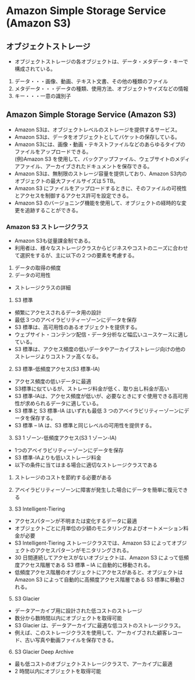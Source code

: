 # Amazon Simple Storage Service (Amazon S3)

## オブジェクトストレージ
 - オブジェクトストレージの各オブジェクトは、データ・メタデータ・キーで構成されている。
  1. データ・・・画像、動画、テキスト文書、その他の種類のファイル
  2. メタデータ・・・データの種類、使用方法、オブジェクトサイズなどの情報
  3. キー・・・一意の識別子

## Amazon Simple Storage Service (Amazon S3)

 - Amazon S3は、オブジェクトレベルのストレージを提供するサービス。
 - Amazon S3は、データをオブジェクトとしてバケットの保存している。
 - Amazon S3には、画像・動画・テキストファイルなどのあらゆるタイプのファイルをアップロードできる。<br />(例)Amazon S3 を使用して、バックアップファイル、ウェブサイトのメディアファイル、アーカイブされたドキュメントを保存できる。
 - Amazon S3は、無制限のストレージ容量を提供しており、Amazon S3内のオブジェクトの最大ファイルサイズは５TB。
 - Amazon S3 にファイルをアップロードするときに、そのファイルの可視性とアクセスを制御するアクセス許可を設定できる。
 - Amazon S3 のバージョニング機能を使用して、オブジェクトの経時的な変更を追跡することができる。

 ### Amazon S3 ストレージクラス
 - Amazon S3も従量課金制である。
 - 利用者は、様々なストレージクラスからビジネスやコストのニーズに合わせて選択をするが、主に以下の２つの要素を考慮する。
  1. データの取得の頻度
  2. データの可用性
 
 - ストレージクラスの詳細
 1. S3 標準
  - 頻繁にアクセスされるデータ用の設計
  - 最低３つのアベイラビリティーゾーンにデータを保存
  - S3 標準は、高可用性のあるオブジェクトを提供する。
  - ウェブサイト・コンテンツ配信・データ分析など幅広いユースケースに適している。
  - S3 標準は、アクセス頻度の低いデータやアーカイブストレージ向けの他のストレージよりコストファ高くなる。

 2. S3 標準-低頻度アクセス(S3 標準-IA)
  - アクセス頻度の低いデータに最適
  - S3標準に似ているが、ストレージ料金が低く、取り出し料金が高い
  - S3 標準-IAは、アクセス頻度が低いが、必要なときにすぐ使用できる高可用性が求められるデータに適している。
  - S3 標準と S3 標準-IA はいずれも最低 3 つのアベイラビリティーゾーンにデータを保存する。
  - S3 標準 – IA は、S3 標準と同じレベルの可用性を提供する。

 3. S3 1 ゾーン-低頻度アクセス(S3 1 ゾーン-IA)
  - 1つのアベイラビリティーゾーンにデータを保存
  - S3 標準-IAよりも低いストレージ料金
  - 以下の条件に当てはまる場合に適切なストレージクラスである
   1. ストレージのコストを節約する必要がある
   2. アベイラビリティーゾーンに障害が発生した場合にデータを簡単に復元できる

 4. S3 Intelligent-Tiering
  - アクセスパターンが不明または変化するデータに最適
  - オブジェクトごとに月単位の少額のモニタリングおよびオートメーション料金が必要
  - S3 Intelligent-Tiering ストレージクラスでは、Amazon S3 によってオブジェクトのアクセスパターンがモニタリングされる。
  - 30 日間連続してアクセスがないオブジェクトは、Amazon S3 によって低頻度アクセス階層である S3 標準 – IA に自動的に移動される。
  - 低頻度アクセス階層のオブジェクトにアクセスがあると、オブジェクトは Amazon S3 によって自動的に高頻度アクセス階層である S3 標準に移動される。

 5. S3 Glacier
  - データアーカイブ用に設計された低コストのストレージ
  - 数分から数時間以内にオブジェクトを取得可能
  - S3 Glacier は、データアーカイブに最適な低コストのストレージクラス。
  - 例えば、このストレージクラスを使用して、アーカイブされた顧客レコード、古い写真や動画ファイルを保存できる。

 6. S3 Glacier Deep Archive
  - 最も低コストのオブジェクトストレージクラスで、アーカイブに最適
  - 2 時間以内にオブジェクトを取得可能
